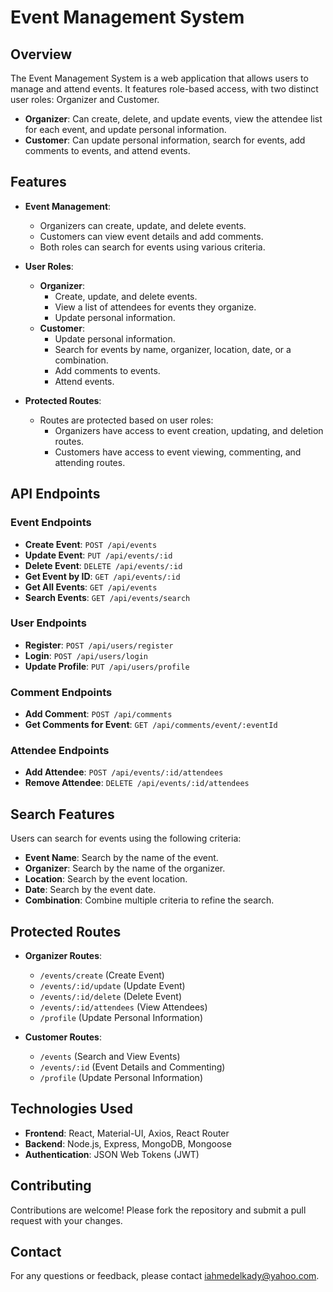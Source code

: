 # Event Management System

## Overview

The Event Management System is a web application that allows users to manage and attend events. It features role-based access, with two distinct user roles: Organizer and Customer. 

- **Organizer**: Can create, delete, and update events, view the attendee list for each event, and update personal information.
- **Customer**: Can update personal information, search for events, add comments to events, and attend events.

## Features

- **Event Management**:
  - Organizers can create, update, and delete events.
  - Customers can view event details and add comments.
  - Both roles can search for events using various criteria.

- **User Roles**:
  - **Organizer**:
    - Create, update, and delete events.
    - View a list of attendees for events they organize.
    - Update personal information.
  - **Customer**:
    - Update personal information.
    - Search for events by name, organizer, location, date, or a combination.
    - Add comments to events.
    - Attend events.

- **Protected Routes**:
  - Routes are protected based on user roles:
    - Organizers have access to event creation, updating, and deletion routes.
    - Customers have access to event viewing, commenting, and attending routes.

## API Endpoints

### Event Endpoints

- **Create Event**: `POST /api/events`
- **Update Event**: `PUT /api/events/:id`
- **Delete Event**: `DELETE /api/events/:id`
- **Get Event by ID**: `GET /api/events/:id`
- **Get All Events**: `GET /api/events`
- **Search Events**: `GET /api/events/search`

### User Endpoints

- **Register**: `POST /api/users/register`
- **Login**: `POST /api/users/login`
- **Update Profile**: `PUT /api/users/profile`

### Comment Endpoints

- **Add Comment**: `POST /api/comments`
- **Get Comments for Event**: `GET /api/comments/event/:eventId`

### Attendee Endpoints

- **Add Attendee**: `POST /api/events/:id/attendees`
- **Remove Attendee**: `DELETE /api/events/:id/attendees`

## Search Features

Users can search for events using the following criteria:

- **Event Name**: Search by the name of the event.
- **Organizer**: Search by the name of the organizer.
- **Location**: Search by the event location.
- **Date**: Search by the event date.
- **Combination**: Combine multiple criteria to refine the search.

## Protected Routes

- **Organizer Routes**:
  - `/events/create` (Create Event)
  - `/events/:id/update` (Update Event)
  - `/events/:id/delete` (Delete Event)
  - `/events/:id/attendees` (View Attendees)
  - `/profile` (Update Personal Information)

- **Customer Routes**:
  - `/events` (Search and View Events)
  - `/events/:id` (Event Details and Commenting)
  - `/profile` (Update Personal Information)

## Technologies Used

- **Frontend**: React, Material-UI, Axios, React Router
- **Backend**: Node.js, Express, MongoDB, Mongoose
- **Authentication**: JSON Web Tokens (JWT)

## Contributing

Contributions are welcome! Please fork the repository and submit a pull request with your changes.

## Contact

For any questions or feedback, please contact [iahmedelkady@yahoo.com](mailto:iahmedelkady@yahoo.com).